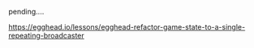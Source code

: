 pending....

https://egghead.io/lessons/egghead-refactor-game-state-to-a-single-repeating-broadcaster
